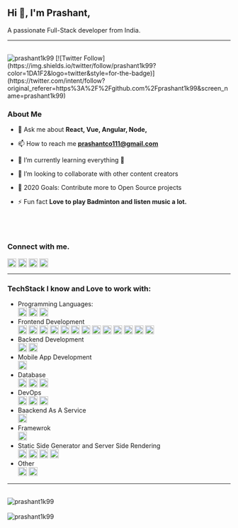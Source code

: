 ## Hi 👋, I'm Prashant,

A passionate Full-Stack developer from India.

---

<br />
<img src="https://komarev.com/ghpvc/?username=prashant1k99" alt="prashant1k99" /> [![Twitter Follow](https://img.shields.io/twitter/follow/prashant1k99?color=1DA1F2&logo=twitter&style=for-the-badge)](https://twitter.com/intent/follow?original_referer=https%3A%2F%2Fgithub.com%2Fprashant1k99&screen_name=prashant1k99)

### About Me

- 💬 Ask me about **React, Vue, Angular, Node,**

- 📫 How to reach me **prashantco111@gmail.com**

- 🌱 I’m currently learning everything 🤣

- 👯 I’m looking to collaborate with other content creators

- 🥅 2020 Goals: Contribute more to Open Source projects

- ⚡ Fun fact **Love to play Badminton and listen music a lot.**

## <br />

### Connect with me.

<a href="https://dev.to/prashant1k99" target="blank"><img align="center" src="https://cdn.jsdelivr.net/npm/simple-icons@3.0.1/icons/dev-dot-to.svg" alt="prashant1k99" height="20" width="20" /></a>
<a href="https://twitter.com/prashant1k99" target="blank"><img align="center" src="https://cdn.jsdelivr.net/npm/simple-icons@3.0.1/icons/twitter.svg" alt="prashant1k99" height="20" width="20" /></a>
<a href="https://linkedin.com/in/prashant1k99" target="blank"><img align="center" src="https://cdn.jsdelivr.net/npm/simple-icons@3.0.1/icons/linkedin.svg" alt="prashant1k99" height="20" width="20" /></a>
<a href="https://medium.com/prashant1k99" target="blank"><img align="center" src="https://cdn.jsdelivr.net/npm/simple-icons@3.0.1/icons/medium.svg" alt="prashant1k99" height="20" width="20" /></a>

---

### TechStack I know and Love to work with:

- Programming Languages:
  <br/>
  <img src="https://devicons.github.io/devicon/devicon.git/icons/javascript/javascript-original.svg" alt="javascript" width="20" height="20"/>
  <img src="https://devicons.github.io/devicon/devicon.git/icons/typescript/typescript-original.svg" alt="typescript" width="20" height="20"/>
  <img src="https://devicons.github.io/devicon/devicon.git/icons/php/php-original.svg" alt="php" width="20" height="20"/>
  <br />
- Frontend Development
  <br />
  <img src="https://devicons.github.io/devicon/devicon.git/icons/vuejs/vuejs-original-wordmark.svg" alt="vuejs" width="20" height="20"/>
  <img src="https://devicons.github.io/devicon/devicon.git/icons/react/react-original-wordmark.svg" alt="react" width="20" height="20"/>
  <img src="https://devicons.github.io/devicon/devicon.git/icons/angularjs/angularjs-original.svg" alt="angularjs" width="20" height="20"/>
  <img src="https://devicons.github.io/devicon/devicon.git/icons/bootstrap/bootstrap-plain.svg" alt="bootstrap" width="20" height="20"/>
  <img src="https://devicons.github.io/devicon/devicon.git/icons/css3/css3-original-wordmark.svg" alt="css3" width="20" height="20"/>
  <img src="https://devicons.github.io/devicon/devicon.git/icons/html5/html5-original-wordmark.svg" alt="html5" width="20" height="20"/>
  <img src="https://devicons.github.io/devicon/devicon.git/icons/sass/sass-original.svg" alt="sass" width="20" height="20"/>
  <img src="https://devicons.github.io/devicon/devicon.git/icons/redux/redux-original.svg" alt="redux" width="20" height="20"/>
  <img src="https://devicons.github.io/devicon/devicon.git/icons/webpack/webpack-original.svg" alt="webpack" width="20" height="20"/>
  <img src="https://www.vectorlogo.zone/logos/babeljs/babeljs-icon.svg" alt="babel" width="20" height="20"/>
  <img src="https://www.vectorlogo.zone/logos/tailwindcss/tailwindcss-icon.svg" alt="tailwind" width="20" height="20"/>
  <img src="https://simpleicons.org/icons/vuetify.svg" alt="vuetify" width="20" height="20"/>
  <img src="https://raw.githubusercontent.com/gilbarbara/logos/804dc257b59e144eaca5bc6ffd16949752c6f789/logos/bulma.svg" alt="bulma" width="20" height="20"/>
  <br/>
- Backend Development
  <br/>
  <img src="https://devicons.github.io/devicon/devicon.git/icons/nodejs/nodejs-original-wordmark.svg" alt="nodejs" width="20" height="20"/>
  <img src="https://devicons.github.io/devicon/devicon.git/icons/express/express-original-wordmark.svg" alt="express" width="20" height="20"/>
  <br/>
- Mobile App Development
  <br/>
  <img src="https://www.vectorlogo.zone/logos/flutterio/flutterio-icon.svg" alt="flutter" width="20" height="20"/>
  <br />
- Database
  <br />
  <img src="https://devicons.github.io/devicon/devicon.git/icons/mongodb/mongodb-original-wordmark.svg" alt="mongodb" width="20" height="20"/>
  <img src="https://devicons.github.io/devicon/devicon.git/icons/mysql/mysql-original-wordmark.svg" alt="mysql" width="20" height="20"/>
  <img src="https://devicons.github.io/devicon/devicon.git/icons/postgresql/postgresql-original-wordmark.svg" alt="postgresql" width="20" height="20"/>
  <br />
- DevOps
  <br/>
  <img src="https://devicons.github.io/devicon/devicon.git/icons/amazonwebservices/amazonwebservices-original-wordmark.svg" alt="aws" width="20" height="20"/>
  <img src="https://devicons.github.io/devicon/devicon.git/icons/docker/docker-original-wordmark.svg" alt="docker" width="20" height="20"/>
  <img src="https://www.vectorlogo.zone/logos/kubernetes/kubernetes-icon.svg" alt="kubernetes" width="20" height="20"/>
  <br />
- Baackend As A Service
  <br />
  <img src="https://www.vectorlogo.zone/logos/firebase/firebase-icon.svg" alt="firebase" width="20" height="20"/>
  <br />
- Framewrok
  <br />
  <img src="https://devicons.github.io/devicon/devicon.git/icons/laravel/laravel-plain-wordmark.svg" alt="laravel" width="20" height="20"/>
  <br />
- Static Side Generator and Server Side Rendering
  <br />
  <img src="https://www.vectorlogo.zone/logos/gatsbyjs/gatsbyjs-icon.svg" alt="gastby" width="20" height="20"/>
  <img src="https://www.vectorlogo.zone/logos/gridsome/gridsome-icon.svg" alt="gridsome" width="20" height="20"/>
  <img src="https://cdn.worldvectorlogo.com/logos/nextjs-3.svg" alt="nextjs" width="20" height="20"/>
  <img src="https://www.vectorlogo.zone/logos/nuxtjs/nuxtjs-icon.svg" alt="nuxtjs" width="20" height="20"/>
  <br />
- Other
  <br />
  <img src="https://devicons.github.io/devicon/devicon.git/icons/linux/linux-original.svg" alt="linux" width="20" height="20"/>
  <img src="https://www.vectorlogo.zone/logos/git-scm/git-scm-icon.svg" alt="git" width="20" height="20"/>

---
<br/>
<img src="https://github-readme-stats.vercel.app/api/top-langs/?username=prashant1k99&layout=compact&hide=html" alt="prashant1k99" />
<br/>
<br/>
<img src="https://github-readme-stats.codestackr.vercel.app/api?username=prashant1k99&show_icons=true&count_private=true" alt="prashant1k99" />
